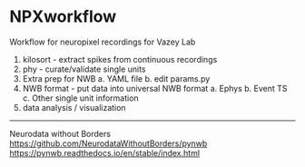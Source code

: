 # NPXworkflow

Workflow for neuropixel recordings for Vazey Lab

1. kilosort - extract spikes from continuous recordings
2. phy - curate/validate single units 
3. Extra prep for NWB
    a. YAML file
    b. edit params.py
4. NWB format - put data into universal NWB format
    a. Ephys
    b. Event TS
    c. Other single unit information
5. data analysis / visualization


----
Neurodata without Borders 
https://github.com/NeurodataWithoutBorders/pynwb
https://pynwb.readthedocs.io/en/stable/index.html


